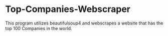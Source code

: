# Top-Companies-Webscraper
This program utilizes beautifulsoup4 and webscrapes a website that has the top 100 Companies in the world. 

